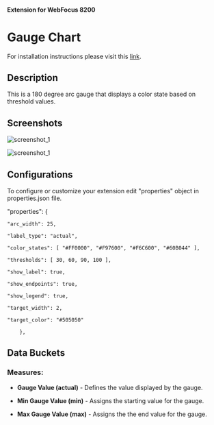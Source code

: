 #### Extension for WebFocus 8200

# Gauge Chart

For installation instructions please visit this [link](https://github.com/ibi/wf-extensions-chart/wiki/Installing-a-WebFocus-Extension "Installing a WebFocus Extension").

## Description

This is a 180 degree arc gauge that displays a color state based on threshold values.

## Screenshots

![screenshot_1](https://github.com/ibi/wf-extensions-chart/blob/master/com.ibi.gauge/screenshots/1.PNG)

![screenshot_1](https://github.com/ibi/wf-extensions-chart/blob/master/com.ibi.gauge/screenshots/2.PNG)

## Configurations

To configure or customize your extension edit "properties" object in properties.json file.
	
"properties": {

    
	"arc_width": 25,
    
	"label_type": "actual",
    
	"color_states": [ "#FF0000", "#F97600", "#F6C600", "#60B044" ],
   
	"thresholds": [ 30, 60, 90, 100 ],
	
	"show_label": true,
    
	"show_endpoints": true,
    
	"show_legend": true,
    
	"target_width": 2,
    
	"target_color": "#505050"
	
		},

## Data Buckets

### Measures:

* **Gauge Value (actual)** - Defines the value displayed by the gauge.

* **Min Gauge Value (min)** - Assigns the starting value for the gauge.

* **Max Gauge Value (max)** - Assigns the the end value for the gauge. 

